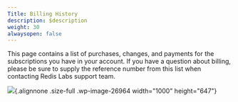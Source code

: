 ```yaml
---
Title: Billing History
description: $description
weight: 30
alwaysopen: false
---
```

This page contains a list of purchases, changes, and payments for the
subscriptions you have in your account. If you have a question about
billing, please be sure to supply the reference number from this list
when contacting Redis Labs support team.

![](/wp-content/uploads/2017/04/billing_history.png){.alignnone
.size-full .wp-image-26964 width="1000" height="647"}
